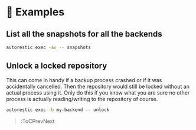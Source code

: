 # 🐣 Examples

## List all the snapshots for all the backends

```bash
autorestic exec -av -- snapshots
```

## Unlock a locked repository

This can come in handy if a backup process crashed or if it was accidentally cancelled. Then the repository would still be locked without an actual process using it. Only do this if you know what you are sure no other process is actually reading/writing to the repository of course.

```bash
autorestic exec -b my-backend -- unlock
```

> :ToCPrevNext
